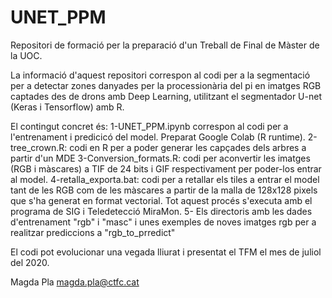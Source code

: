 # UNET_PPM
Repositori de formació per la preparació d'un Treball de Final de Màster de la UOC.

La informació d'aquest repositori correspon al codi per a la segmentació per a detectar zones danyades per la processionària del pi en imatges RGB captades des de drons amb Deep Learning, utilitzant el segmentador U-net (Keras i Tensorflow) amb R.

El contingut concret és:
1-UNET_PPM.ipynb correspon al codi per a l'entrenament i predicicó del model. Preparat Google Colab (R runtime). 
2-tree_crown.R: codi en R per a poder generar les capçades dels arbres a partir d'un MDE 
3-Conversion_formats.R: codi per aconvertir les imatges (RGB i màscares) a TIF de 24 bits i GIF respectivament per poder-los entrar al model. 
4-retalla_exporta.bat: codi per a retallar els tiles a entrar el model tant de les RGB com de les màscares a partir de la malla de 128x128 pixels que s'ha generat en format vectorial. Tot aquest procés s'executa amb el programa de SIG i Teledetecció MiraMon.
5- Els directoris amb les dades d'entrenament "rgb" i "masc" i unes exemples de noves imatges rgb per a realitzar prediccions a "rgb_to_prredict"

El codi pot evolucionar una vegada lliurat i presentat el TFM el mes de juliol del 2020.

Magda Pla
magda.pla@ctfc.cat
